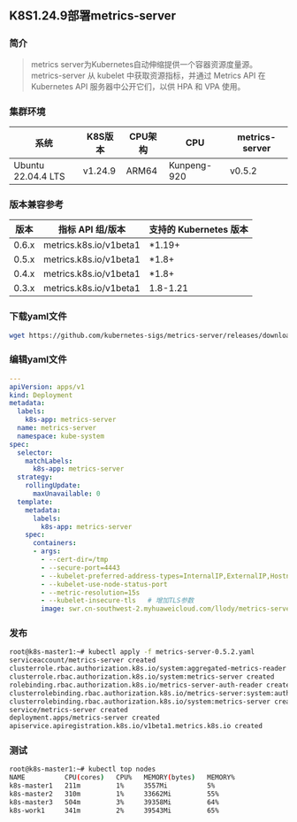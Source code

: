## K8S1.24.9部署metrics-server

### 简介

> metrics server为Kubernetes自动伸缩提供一个容器资源度量源。metrics-server 从 kubelet 中获取资源指标，并通过 Metrics API 在 Kubernetes API 服务器中公开它们，以供 HPA 和 VPA 使用。

### 集群环境

| 系统               | K8S版本 | CPU架构 | CPU         | metrics-server |
| ------------------ | ------- | ------- | ----------- | -------------- |
| Ubuntu 22.04.4 LTS | v1.24.9 | ARM64   | Kunpeng-920 | v0.5.2         |

### 版本兼容参考

| 版本  | 指标 API 组/版本       | 支持的 Kubernetes 版本 |
| ----- | ---------------------- | ---------------------- |
| 0.6.x | metrics.k8s.io/v1beta1 | *1.19+                 |
| 0.5.x | metrics.k8s.io/v1beta1 | *1.8+                  |
| 0.4.x | metrics.k8s.io/v1beta1 | *1.8+                  |
| 0.3.x | metrics.k8s.io/v1beta1 | 1.8-1.21               |

### 下载yaml文件

```bash
wget https://github.com/kubernetes-sigs/metrics-server/releases/download/v0.5.2/components.yaml -O metrics-server.yaml
```

### 编辑yaml文件

```yaml
---
apiVersion: apps/v1
kind: Deployment
metadata:
  labels:
    k8s-app: metrics-server
  name: metrics-server
  namespace: kube-system
spec:
  selector:
    matchLabels:
      k8s-app: metrics-server
  strategy:
    rollingUpdate:
      maxUnavailable: 0
  template:
    metadata:
      labels:
        k8s-app: metrics-server
    spec:
      containers:
      - args:
        - --cert-dir=/tmp
        - --secure-port=4443
        - --kubelet-preferred-address-types=InternalIP,ExternalIP,Hostname
        - --kubelet-use-node-status-port
        - --metric-resolution=15s
        - --kubelet-insecure-tls   # 增加TLS参数
        image: swr.cn-southwest-2.myhuaweicloud.com/llody/metrics-server:v0.5.2   # 更换国内同步镜像
```

### 发布

```bash
root@k8s-master1:~# kubectl apply -f metrics-server-0.5.2.yaml 
serviceaccount/metrics-server created
clusterrole.rbac.authorization.k8s.io/system:aggregated-metrics-reader created
clusterrole.rbac.authorization.k8s.io/system:metrics-server created
rolebinding.rbac.authorization.k8s.io/metrics-server-auth-reader created
clusterrolebinding.rbac.authorization.k8s.io/metrics-server:system:auth-delegator created
clusterrolebinding.rbac.authorization.k8s.io/system:metrics-server created
service/metrics-server created
deployment.apps/metrics-server created
apiservice.apiregistration.k8s.io/v1beta1.metrics.k8s.io created
```

### 测试

```bash
root@k8s-master1:~# kubectl top nodes
NAME          CPU(cores)   CPU%   MEMORY(bytes)   MEMORY%   
k8s-master1   211m         1%     3557Mi          5%  
k8s-master2   310m         1%     33662Mi         55%   
k8s-master3   504m         3%     39358Mi         64%   
k8s-work1     341m         2%     39543Mi         65% 
```

